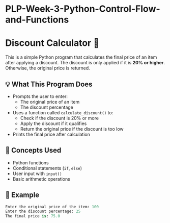 # PLP-Week-3-Python-Control-Flow-and-Functions
# Discount Calculator 🧮

This is a simple Python program that calculates the final price of an item after applying a discount. The discount is only applied if it is **20% or higher**. Otherwise, the original price is returned.

## 💡 What This Program Does

- Prompts the user to enter:
  - The original price of an item
  - The discount percentage
- Uses a function called `calculate_discount()` to:
  - Check if the discount is 20% or more
  - Apply the discount if it qualifies
  - Return the original price if the discount is too low
- Prints the final price after calculation

## 🧠 Concepts Used

- Python functions
- Conditional statements (`if`, `else`)
- User input with `input()`
- Basic arithmetic operations

## 🧪 Example

```python
Enter the original price of the item: 100
Enter the discount percentage: 25
The final price is: 75.0
